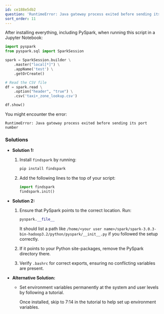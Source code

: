 ```yaml
---
id: ce188e5db2
question: 'RuntimeError: Java gateway process exited before sending its port number'
sort_order: 11
---
```


After installing everything, including PySpark, when running this script in a Jupyter Notebook:

```python
import pyspark
from pyspark.sql import SparkSession

spark = SparkSession.builder \
    .master("local[*]") \
    .appName('test') \
    .getOrCreate()

# Read the CSV file
df = spark.read \
    .option("header", "true") \
    .csv('taxi+_zone_lookup.csv')

df.show()
```

You might encounter the error:

```
RuntimeError: Java gateway process exited before sending its port number
```

### Solutions

- **Solution 1:**
  1. Install `findspark` by running:
     
     ```bash
     pip install findspark
     ```
  2. Add the following lines to the top of your script:

     ```python
     import findspark
     findspark.init()
     ```

- **Solution 2:**
  1. Ensure that PySpark points to the correct location. Run:
     
     ```python
     pyspark.__file__
     ```
     
     It should list a path like `/home/<your user name>/spark/spark-3.0.3-bin-hadoop3.2/python/pyspark/__init__.py` if you followed the setup correctly.
  2. If it points to your Python site-packages, remove the PySpark directory there.
  3. Verify `.bashrc` for correct exports, ensuring no conflicting variables are present.

- **Alternative Solution:**
  - Set environment variables permanently at the system and user levels by following a tutorial.

     Once installed, skip to 7:14 in the tutorial to help set up environment variables.
